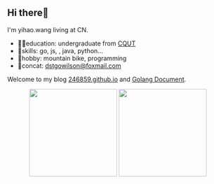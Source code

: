 ## Hi there👋
I'm yihao.wang living at CN.

* 👨‍🎓education: undergraduate from [CQUT](https://www.cqut.edu.cn/)
* 🚀skills: go, js, , java, python...
* 🚴hobby: mountain bike, programming
* 📧concat: dstgowilson@foxmail.com

Welcome to my blog [246859.github.io](https://246859.github.io/) and [Golang Document](https://golang.halfiisland.com/).

<div align="center">
  <img src="https://github-readme-stats.vercel.app/api?username=246859&show_icons=true&theme=onedark" style="height:200px"/>
  <img src="https://github-readme-stats.vercel.app/api/top-langs/?username=246859&layout=compact" style="height:200px"/>
</div>
